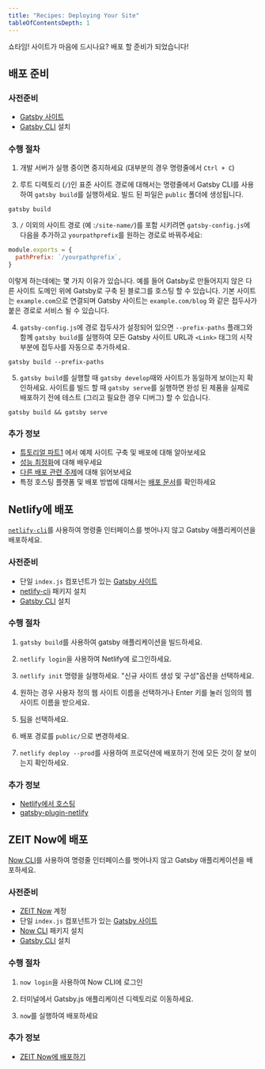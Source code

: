 ```yaml
---
title: "Recipes: Deploying Your Site"
tableOfContentsDepth: 1
---
```


쇼타임! 사이트가 마음에 드시나요? 배포 할 준비가 되었습니다!

## 배포 준비

### 사전준비

- [Gatsby 사이트](/docs/quick-start)
- [Gatsby CLI](/docs/gatsby-cli) 설치

### 수행 절차

1. 개발 서버가 실행 중이면 중지하세요 (대부분의 경우 명령줄에서 `Ctrl + C`)

2. 루트 디렉토리 (`/`)인 표준 사이트 경로에 대해서는 명령줄에서 Gatsby CLI를 사용하여 `gatsby build`를 실행하세요. 빌드 된 파일은 `public` 폴더에 생성됩니다.

```shell
gatsby build
```

3. `/` 이외의 사이트 경로 (예 :`/site-name/`)를 포함 시키려면 `gatsby-config.js`에 다음을 추가하고 `yourpathprefix`를 원하는 경로로 바꿔주세요:

```js:title=gatsby-config.js
module.exports = {
  pathPrefix: `/yourpathprefix`,
}
```

이렇게 하는데에는 몇 가지 이유가 있습니다. 예를 들어 Gatsby로 만들어지지 않은 다른 사이트 도메인 위에 Gatsby로 구축 된 블로그를 호스팅 할 수 있습니다. 기본 사이트는 `example.com`으로 연결되며 Gatsby 사이트는 `example.com/blog` 와 같은 접두사가 붙은 경로로 서비스 될 수 있습니다.

4. `gatsby-config.js`에 경로 접두사가 설정되어 있으면 `--prefix-paths` 플래그와 함께 `gatsby build`를 실행하여 모든 Gatsby 사이트 URL과 `<Link>` 태그의 시작 부분에 접두사를 자동으로 추가하세요.

```shell
gatsby build --prefix-paths
```

5. `gatsby build`를 실행할 때 `gatsby develop`때와 사이트가 동일하게 보이는지 확인하세요. 사이트를 빌드 할 때 `gatsby serve`를 실행하면 완성 된 제품을 실제로 배포하기 전에 테스트 (그리고 필요한 경우 디버그) 할 수 있습니다.

```shell
gatsby build && gatsby serve
```

### 추가 정보

- [튜토리얼 파트1](/tutorial/part-one/#deploying-a-gatsby-site) 에서 예제 사이트 구축 및 배포에 대해 알아보세요
- [성능 최정화](/docs/performance/)에 대해 배우세요
- [다른 배포 관련 주제](/docs/preparing-for-deployment/)에 대해 읽어보세요
- 특정 호스팅 플랫폼 및 배포 방법에 대해서는 [배포 문서](/docs/deploying-and-hosting/)를 확인하세요

## Netlify에 배포

[`netlify-cli`](https://www.netlify.com/docs/cli/)를 사용하여 명령줄 인터페이스를 벗어나지 않고 Gatsby 애플리케이션을 배포하세요.

### 사전준비

- 단일 `index.js` 컴포넌트가 있는 [Gatsby 사이트](/docs/quick-start)
- [netlify-cli](https://www.npmjs.com/package/netlify-cli) 패키지 설치
- [Gatsby CLI](/docs/gatsby-cli) 설치

### 수행 절차

1. `gatsby build`를 사용하여 gatsby 애플리케이션을 빌드하세요.

2. `netlify login`을 사용하여 Netlify에 로그인하세요.

3. `netlify init` 명령을 실행하세요. "신규 사이트 생성 및 구성"옵션을 선택하세요.

4. 원하는 경우 사용자 정의 웹 사이트 이름을 선택하거나 Enter 키를 눌러 임의의 웹 사이트 이름을 받으세요.

5. [팀](https://www.netlify.com/docs/teams/)을 선택하세요.

6. 배포 경로를 `public/`으로 변경하세요.

7. `netlify deploy --prod`를 사용하여 프로덕션에 배포하기 전에 모든 것이 잘 보이는지 확인하세요.

### 추가 정보

- [Netlify에서 호스팅](/docs/hosting-on-netlify)
- [gatsby-plugin-netlify](/packages/gatsby-plugin-netlify)

## ZEIT Now에 배포

[Now CLI](https://zeit.co/download)를 사용하여 명령줄 인터페이스를 벗어나지 않고 Gatsby 애플리케이션을 배포하세요.

### 사전준비

- [ZEIT Now](https://zeit.co/signup) 계정
- 단일 `index.js` 컴포넌트가 있는 [Gatsby 사이트](/docs/quick-start)
- [Now CLI](https://zeit.co/download) 패키지 설치
- [Gatsby CLI](/docs/gatsby-cli) 설치

### 수행 절차

1. `now login`을 사용하여 Now CLI에 로그인

2. 터미널에서 Gatsby.js 애플리케이션 디렉토리로 이동하세요.

3. `now`를 실행하여 배포하세요

### 추가 정보

- [ZEIT Now에 배포하기](/docs/deploying-to-zeit-now/)
